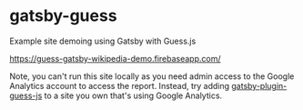 # gatsby-guess
Example site demoing using Gatsby with Guess.js

https://guess-gatsby-wikipedia-demo.firebaseapp.com/

Note, you can't run this site locally as you need admin access to the Google
Analytics account to access the report. Instead, try adding
[gatsby-plugin-guess-js](http://gatsbyjs.org/packages/gatsby-plugin-guess-js/)
to a site you own that's using Google Analytics.
